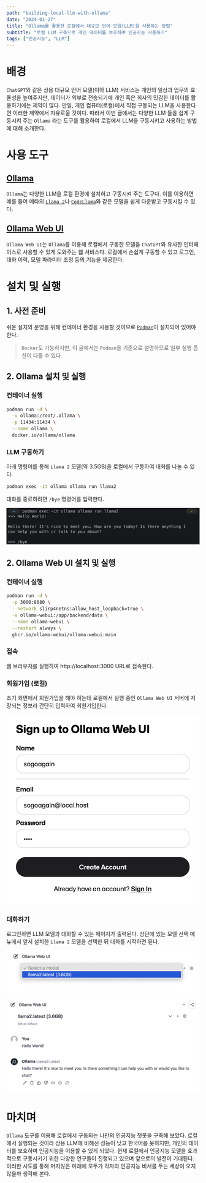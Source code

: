 ```yaml
---
path: "building-local-llm-with-ollama"
date: "2024-01-27"
title: "Ollama를 활용한 로컬에서 대규모 언어 모델(LLM)을 사용하는 방법"
subtitle: "로컬 LLM 구축으로 개인 데이터를 보호하며 인공지능 사용하기"
tags: ["인공지능", "LLM"]
---
```


# 배경

`ChatGPT`와 같은 상용 대규모 언어 모델(이하 LLM) 서비스는 개인의 일상과 업무의 효율성을 높여주지만, 데이터가 외부로 전송되기에 개인 혹은 회사의 민감한 데이터를 활용하기에는 제약이 많다. 만일, 개인 컴퓨터(로컬)에서 직접 구동되는 LLM을 사용한다면 이러한 제약에서 자유로울 것이다. 따라서 이번 글에서는 다양한 LLM 들을 쉽게 구동시켜 주는 `Ollama` 라는 도구를 활용하여 로컬에서 LLM을 구동시키고 사용하는 방법에 대해 소개한다.

# 사용 도구

## [Ollama](https://ollama.ai/)

`Ollama`는 다양한 LLM을 로컬 환경에 설치하고 구동시켜 주는 도구다. 이를 이용하면 예를 들어 메타의 [`Llama 2`](https://ai.meta.com/llama/)나 [`CodeLlama`](https://github.com/facebookresearch/codellama)와 같은 모델을 쉽게 다운받고 구동시킬 수 있다.

## [Ollama Web UI](https://github.com/ollama-webui/ollama-webui)

`Ollama Web UI`는 `Ollama`를 이용해 로컬에서 구동한 모델을 `ChatGPT`와 유사한 인터페이스로 사용할 수 있게 도와주는 웹 서비스다. 로컬에서 손쉽게 구동할 수 있고 로그인, 대화 이력, 모델 파라미터 조정 등의 기능을 제공한다.

# 설치 및 실행

## 1. 사전 준비

쉬운 설치와 운영을 위해 컨테이너 환경을 사용할 것이므로 [`Podman`](https://podman.io/)이 설치되어 있어야 한다.

> `Docker`도 가능하지만, 이 글에서는 `Podman`을 기준으로 설명하므로 일부 실행 옵션이 다를 수 있다.

## 2. Ollama 설치 및 실행

### 컨테이너 실행

```sh
podman run -d \
  -v ollama:/root/.ollama \
  -p 11434:11434 \
  --name ollama \
  docker.io/ollama/ollama
```

### LLM 구동하기

아래 명령어를 통해 `Llama 2` 모델(약 3.5GB)을 로컬에서 구동하여 대화를 나눌 수 있다.

```sh
podman exec -it ollama ollama run llama2
```
대화를 종료하려면 `/bye` 명령어를 입력한다.

![Ollama 실행 예시](./images/ollama_helloworld.png)

## 2. Ollama Web UI 설치 및 실행

### 컨테이너 실행

```sh
podman run -d \
  -p 3000:8080 \
  --network slirp4netns:allow_host_loopback=true \
  -v ollama-webui:/app/backend/data \
  --name ollama-webui \
  --restart always \
  ghcr.io/ollama-webui/ollama-webui:main
```

### 접속

웹 브라우저를 실행하여 http://localhost:3000 URL로 접속한다.

### 회원가입 (로컬)

초기 화면에서 회원가입을 해야 하는데 로컬에서 실행 중인 `Ollama Web UI` 서버에 저장되는 정보라 간단히 입력하여 회원가입한다.

![Ollama Web UI 회원가입](./images/ollamawebui_signup.png)

### 대화하기

로그인하면 LLM 모델과 대화할 수 있는 페이지가 출력된다. 상단에 있는 모델 선택 메뉴에서 앞서 설치한 `Llama 2` 모델을 선택한 뒤 대화를 시작하면 된다.

![Ollama Web UI 모델 선택](./images/ollamawebui_model.png)

![Ollama Web UI 대화](./images/ollamawebui_chat.png)

# 마치며

`Ollama` 도구를 이용해 로컬에서 구동되는 나만의 인공지능 챗봇을 구축해 보았다. 로컬에서 실행되는 것이라 상용 LLM에 비해선 성능이 낮고 한국어를 못하지만, 개인의 데이터를 보호하며 인공지능을 이용할 수 있게 되었다. 현재 로컬에서 인공지능 모델을 효과적으로 구동시키기 위한 다양한 연구들이 진행되고 있으며 앞으로의 발전이 기대된다. 이러한 시도를 통해 머지않은 미래에 모두가 각자의 인공지능 비서를 두는 세상이 오지 않을까 생각해 본다.
